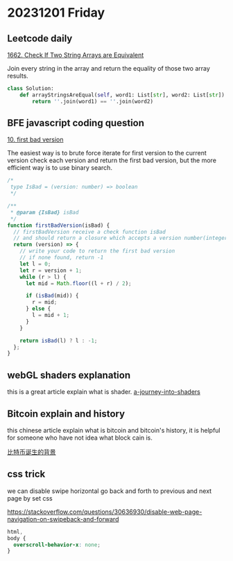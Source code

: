 # 20231201 Friday

## Leetcode daily

[1662. Check If Two String Arrays are Equivalent](https://leetcode.com/problems/check-if-two-string-arrays-are-equivalent/submissions/?envType=daily-question&envId=2023-12-01)

Join every string in the array and return the equality of those two array results.

```py
class Solution:
    def arrayStringsAreEqual(self, word1: List[str], word2: List[str]) -> bool:
        return ''.join(word1) == ''.join(word2)
```

## BFE javascript coding question

[10. first bad version](https://bigfrontend.dev/problem/first-bad-version)

The easiest way is to brute force iterate for first version to the current version check each version and return the first bad version, but the more efficient way is to use binary search.

```js
/*
 type IsBad = (version: number) => boolean
 */

/**
 * @param {IsBad} isBad
 */
function firstBadVersion(isBad) {
  // firstBadVersion receive a check function isBad
  // and should return a closure which accepts a version number(integer)
  return (version) => {
    // write your code to return the first bad version
    // if none found, return -1
    let l = 0;
    let r = version + 1;
    while (r > l) {
      let mid = Math.floor((l + r) / 2);

      if (isBad(mid)) {
        r = mid;
      } else {
        l = mid + 1;
      }
    }

    return isBad(l) ? l : -1;
  };
}
```

## webGL shaders explanation

this is a great article explain what is shader.
[a-journey-into-shaders](https://www.mayerowitz.io/blog/a-journey-into-shaders?utm_source=hackernewsletter&utm_medium=email&utm_term=fav)

## Bitcoin explain and history

this chinese article explain what is bitcoin and bitcoin's history, it is helpful for someone who have not idea what block cain is.

[比特币诞生的背景](https://blog.warmplace.cn/post/btc#%E6%AF%94%E7%89%B9%E5%B8%81%E8%AF%9E%E7%94%9F%E7%9A%84%E8%83%8C%E6%99%AF)

## css trick

we can disable swipe horizontal go back and forth to previous and next page by set css

https://stackoverflow.com/questions/30636930/disable-web-page-navigation-on-swipeback-and-forward

```css
html,
body {
  overscroll-behavior-x: none;
}
```
